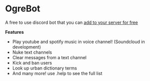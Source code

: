 # OgreBot

A free to use discord bot that you can [add to your server for free](https://discord.com/oauth2/authorize?client_id=800188621230833735&permissions=8&scope=bot)

**Features**
* Play youtube and spotify music in voice channel! (Soundcloud in development)
* Nuke text channels
* Clear messages from a text channel
* Kick and ban users
* Look up urban dictionary terms
* And many more! use .help to see the full list
